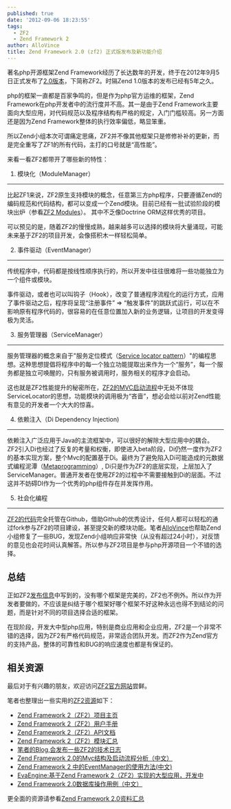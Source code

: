 ```yaml
---
published: true
date: '2012-09-06 18:23:55'
tags:
  - ZF2
  - Zend Framework 2
author: AlloVince
title: Zend Framework 2.0 (zf2) 正式版发布及新功能介绍
---
```


著名php开源框架Zend Framework经历了长达数年的开发，终于在2012年9月5日正式发布了[2.0版本](http://avnpc.com/pages/zend-framework-2-0-released)，下简称ZF2。时隔Zend 1.0版本的发布已经有5年之久。 

php的框架一直都是百家争鸣的，但是作为php官方运维的框架，Zend Framework在php开发者中的流行度并不高。其一是由于Zend Framework主要面向大型应用，对代码规范以及程序结构有严格的规定，入门门槛较高。另一方面还是因为Zend Framework整体的执行效率偏低，略显笨重。

所以Zend小组本次可谓痛定思痛，ZF2并不像其他框架只是修修补补的更新，而是完全重写了ZF1的所有代码，主打的口号就是“高性能”。

来看一看ZF2都带开了哪些新的特性：


1. 模块化（ModuleManager）
-------------------------

比起ZF1来说，ZF2原生支持模块的概念，任意第三方php程序，只要遵循Zend的编码规范和代码结构，都可以变成一个Zend模块。目前已经有一批试验阶段的模块出炉（参看[ZF2 Modules](http://modules.zendframework.com/)）。 其中不乏像Doctrine ORM这样优秀的项目。

可以预见的是，随着ZF2的慢慢成熟，越来越多可以选择的模块将大量涌现，可能未来基于ZF2的项目开发，会像搭积木一样轻松简单。



2. 事件驱动（EventManager）
-----------

传统程序中，代码都是按线性顺序执行的，所以开发中往往很难将一些功能独立为一个组件或模块。

事件驱动，或者也可以叫钩子（Hook），改变了普通程序流程化的运行方式，应用了事件驱动之后，程序将呈现“注册事件” => “触发事件”的跳跃式运行，可以在不影响原有程序代码的，很容易的在任意位置加入新的业务逻辑，让项目的开发变得极为灵活。

3. 服务管理器（ServiceManager）
-----------

服务管理器的概念来自于"服务定位模式（[Service locator pattern](http://en.wikipedia.org/wiki/Service_locator_pattern)）"的编程思想。这种思想提倡将程序中的每一个独立功能提取出来作为一个“服务”，每一个服务都是独立可唤醒的，只有服务被调用时，服务相关的程序才会启动。

这也就是ZF2性能提升的秘密所在，[ZF2的MVC启动流程](http://avnpc.com/pages/zf2-mvc-process)中无处不体现ServiceLocator的思想，功能模块的调用极为“吝啬”，想必会给以前对Zend性能有意见的开发者一个大大的惊喜。

4. 依赖注入（Di Dependency Injection)
-----------

依赖注入广泛应用于Java的主流框架中，可以很好的解除大型应用中的耦合。ZF2引入Di也经过了反复的考量和权衡，即使进入beta阶段，Di仍然一度作为ZF2的基本实现方案，整个Mvc的配置基于Di。最终为了避免陷入Di可能造成的元数据式编程泥潭（[Metaprogramming](http://en.wikipedia.org/wiki/Metaprogramming)）,
Di只是作为ZF2的底层实现，上层加入了ServiceManager。普通开发者在使用ZF2的过程中不需要接触到Di的层面。不过这并不妨碍DI作为一个优秀的php组件存在并发挥作用。

5. 社会化编程
-----------

[ZF2的代码](https://github.com/zendframework/zf2/)完全托管在Github，借助Github的优秀设计，任何人都可以轻松的通过fork参与ZF2的项目建设，甚至提交新的模块功能。笔者[AlloVince](http://avnpc.com/)也帮助Zend小组修复了一些BUG，发现Zend小组响应非常快（从没有超过24小时），对反馈的意见也会花时间认真解答。所以参与ZF2项目是参与php开源项目一个不错的选择。


总结
-------

正如ZF2[发布信息](http://framework.zend.com/blog/zend-framework-2-0-0-stable-released.html)中写到的，没有哪个框架是完美的，ZF2也不例外。所以作为开发者要做的，不应该是纠结于哪个框架好哪个框架不好这种永远也得不到结论的问题，而是针对不同的项目选择合适的框架。

在现阶段，开发大中型php应用，特别是商业应用和企业应用，ZF2是一个非常不错的选择，因为ZF2有严格代码规范，非常适合团队开发。而ZF2作为Zend官方的支持产品，整体的可靠性和BUG的响应速度也都是有保证的。


相关资源
----------

最后对于有兴趣的朋友，欢迎访问[ZF2官方网站](http://framework.zend.com/)尝鲜。

笔者也整理出一些实用的[ZF2资源](http://avnpc.com/pages/zf2-summary)如下：

- [Zend Framework 2（ZF2）项目主页](http://framework.zend.com/)
- [Zend Framework 2（ZF2）用户手册](http://framework.zend.com/manual/2.0/en/index.html)
- [Zend Framework 2（ZF2）API文档](http://framework.zend.com/apidoc/2.0/namespaces/Zend.html)
- [Zend Framework 2（ZF2）模块汇总](http://modules.zendframework.com/)
- [笔者的Blog,会发布一些ZF2的技术日志](http://avnpc.com/)
- [Zend Framework 2.0的Mvc结构及启动流程分析（中文）](http://avnpc.com/pages/zf2-mvc-process)
- [Zend Framework 2 中的EventManager的使用方法(中文)](http://dongbeta.com/2012/02/eventmanager-in-zend-framework-2/)
- [EvaEngine:基于Zend Framework 2（ZF2）实现的大型应用，开发中](https://github.com/AlloVince/eva-engine)
- [Zend Framework 2.0数据库操作用例（中文）](http://avnpc.com/pages/advanced-database-select-usage-in-zf2)

更全面的资源请参看[Zend Framework 2.0资料汇总](http://avnpc.com/pages/zf2-summary)
